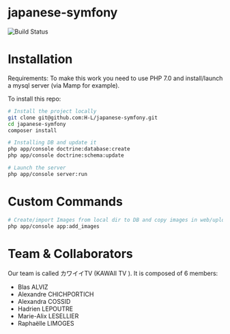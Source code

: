 japanese-symfony
================

![Build Status](https://travis-ci.com/H-L/japanese-symfony.svg?token=shXpjoDpc1SDKZQqur1f&branch=master)

# Installation

Requirements:
To make this work you need to use PHP 7.0 and install/launch a mysql server (via Mamp for example).

To install this repo:

```bash
# Install the project locally
git clone git@github.com:H-L/japanese-symfony.git
cd japanese-symfony
composer install

# Installing DB and update it
php app/console doctrine:database:create
php app/console doctrine:schema:update

# Launch the server
php app/console server:run
```

# Custom Commands

```bash
# Create/import Images from local dir to DB and copy images in web/uploads/images
php app/console app:add_images
```

# Team & Collaborators

Our team is called カワイイTV (KAWAII TV ).
It is composed of 6 members:
- Blas ALVIZ
- Alexandre CHICHPORTICH
- Alexandra COSSID
- Hadrien LEPOUTRE
- Marie-Alix LESELLIER
- Raphaëlle LIMOGES
